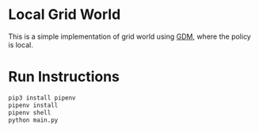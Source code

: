 # Local Grid World

This is a simple implementation of grid world using [GDM](https://github.com/bi3mer/GDM/tree/main), where the policy is local.

# Run Instructions

```bash
pip3 install pipenv
pipenv install
pipenv shell
python main.py
```
